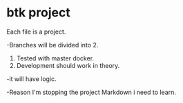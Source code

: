 # btk project

Each file is a project.

-Branches will be divided into 2. 
1. Tested with master docker. 
2. Development should work in theory. 

-it will have logic.

-Reason I'm stopping the project Markdown i need to learn.